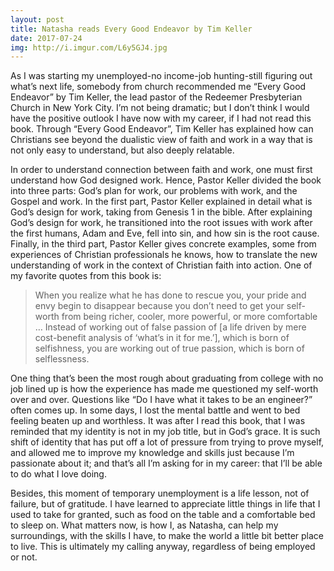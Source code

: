 ```yaml
---
layout: post
title: Natasha reads Every Good Endeavor by Tim Keller
date: 2017-07-24
img: http://i.imgur.com/L6y5GJ4.jpg
---
```



As I was starting my unemployed-no income-job hunting-still figuring out what’s next life, somebody from church recommended me “Every Good Endeavor” by Tim Keller, the lead pastor of the Redeemer Presbyterian Church in New York City. I’m not being dramatic; but I don’t think I would have the positive outlook I have now with my career, if I had not read this book. Through “Every Good Endeavor”, Tim Keller has explained how can Christians see beyond the dualistic view of faith and work in a way that is not only easy to understand, but also deeply relatable.

In order to understand connection between faith and work, one must first understand how God designed work. Hence, Pastor Keller divided the book into three parts: God’s plan for work, our problems with work, and the Gospel and work. In the first part, Pastor Keller explained in detail what is God’s design for work, taking from Genesis 1 in the bible. After explaining God’s design for work, he transitioned into the root issues with work after the first humans, Adam and Eve, fell into sin, and how sin is the root cause. Finally, in the third part, Pastor Keller gives concrete examples, some from experiences of Christian professionals he knows, how to translate the new understanding of work in the context of Christian faith into action.
One of my favorite quotes from this book is:

<!--more-->

> When you realize what he has done to rescue you, your pride and envy begin to disappear because you don’t need to get your self-worth from being richer, cooler, more powerful, or more comfortable … Instead of working out of false passion of [a life driven by mere cost-benefit analysis of ‘what’s in it for me.’], which is born of selfishness, you are working out of true passion, which is born of selflessness.

One thing that’s been the most rough about graduating from college with no job lined up is how the experience has made me questioned my self-worth over and over. Questions like “Do I have what it takes to be an engineer?” often comes up. In some days, I lost the mental battle and went to bed feeling beaten up and worthless. It was after I read this book, that I was reminded that my identity is not in my job title, but in God’s grace. It is such shift of identity that has put off a lot of pressure from trying to prove myself, and allowed me to improve my knowledge and skills just because I’m passionate about it; and that’s all I’m asking for in my career: that I’ll be able to do what I love doing.

Besides, this moment of temporary unemployment is a life lesson, not of failure, but of gratitude. I have learned to appreciate little things in life that I used to take for granted, such as food on the table and a comfortable bed to sleep on. What matters now, is how I, as Natasha, can help my surroundings, with the skills I have, to make the world a little bit better place to live. This is ultimately my calling anyway, regardless of being employed or not.

